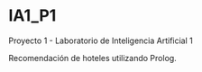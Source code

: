 # IA1_P1
Proyecto 1 - Laboratorio de Inteligencia Artificial 1

Recomendación de hoteles utilizando Prolog.
